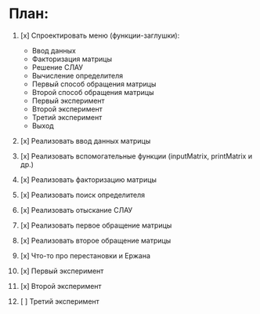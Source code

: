 # План:

1. [x]	Спроектировать меню (функции-заглушки):
    - Ввод данных
    - Факторизация матрицы
    - Решение СЛАУ
    - Вычисление определителя
    - Первый способ обращения матрицы
    - Второй способ обращения матрицы
    - Первый эксперимент
    - Второй эксперимент
    - Третий эксперимент
    - Выход
  
2. [x]	Реализовать ввод данных матрицы

3. [x]	Реализовать вспомогательные функции (inputMatrix, printMatrix и др.)

4. [x]  Реализовать факторизацию матрицы

5. [x]  Реализовать поиск определителя

6. [x]  Реализовать отыскание СЛАУ

7. [x]  Реализовать первое обращение матрицы

8. [x]  Реализовать второе обращение матрицы

9. [x]  Что-то про перестановки и Ержана

10. [x] Первый эксперимент

11. [x] Второй эксперимент

12. [ ] Третий эксперимент
